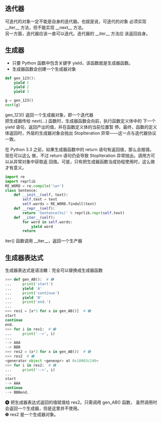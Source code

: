## 迭代器

可迭代的对象一定不能是自身的迭代器。也就是说，可迭代的对象
必须实现 \_\_iter\_\_ 方法，但不能实现 \_\_next\_\_ 方法。  
另一方面，迭代器应该一直可以迭代。迭代器的 \_\_iter\_\_ 方法应
该返回自身。

## 生成器

- 只要 Python 函数中包含关键字 yield，该函数就是生成器函数。
- 生成器函数会创建一个生成器对象

```python
def gen_123():
    yield 1
    yield 2
    yield 3

g = gen_123()
next(g)
```

gen_123() 返回一个生成器对象，即一个迭代器  
把生成器传给 next(...) 函数时，生成器函数会向前，执行函数定义体中的
下一个 yield 语句，返回产出的值，并在函数定义体的当前位置暂
停。最终，函数的定义体返回时，外层的生成器对象会抛出
StopIteration 异常——这一点与迭代器协议一致。

在 Python 3.3 之前，如果生成器函数中的 return 语句有返回值，那么会报错。现在可以这么
做，不过 return 语句仍会导致 StopIteration 异常抛出。调用方可以从异常对象中获取返
回值。可是，只有把生成器函数当成协程使用时，这么做才有意义。

```python
import re
import reprlib
RE_WORD = re.compile('\w+')
class Sentence:
    def __init__(self, text):
        self.text = text
        self.words = RE_WORD.findall(text)
    def __repr__(self):
        return 'Sentence(%s)' % reprlib.repr(self.text)
    def __iter__(self):
        for word in self.words:
            yield word
        return
```

iter() 函数调用 \_\_iter\_\_，返回一个生产器

## 生成器表达式

生成器表达式是语法糖：完全可以替换成生成器函数

```python
>>> def gen_AB():  # ➊
...     print('start')
...     yield 'A'
...     print('continue')
...     yield 'B'
...     print('end.')
...
>>> res1 = [x*3 for x in gen_AB()]  # ➋
start
continue
end.
>>> for i in res1:  # ➌
...     print('-->', i)
...
--> AAA
--> BBB
>>> res2 = (x*3 for x in gen_AB())  # ➍
>>> res2  # ➎
<generator object <genexpr> at 0x10063c240>
>>> for i in res2:  # ➏
...     print('-->', i)
...
start
--> AAA
continue
--> BBBend.
```

❹ 把生成器表达式返回的值赋值给 res2。只需调用 gen_AB() 函数，
虽然调用时会返回一个生成器，但是这里并不使用。  
❺ res2 是一个生成器对象。
